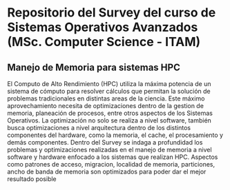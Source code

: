 # Repositorio del Survey del curso de Sistemas Operativos Avanzados (MSc. Computer Science - ITAM)

## Manejo de Memoria para sistemas HPC

El Computo de Alto Rendimiento (HPC) utiliza la máxima potencia de un sistema de cómputo para resolver cálculos que permitan la solución de problemas tradicionales en distintas areas de la ciencia. Este máximo aprovechamiento necesita de optimizaciones dentro de la gestion de memoria, planeación de procesos, entre otros aspectos de los Sistemas Operativos. La optimización no solo se realiza a nivel software, también busca optimizaciones a nivel arquitectura dentro de los distintos componentes del hardware, como la memoria, el cache, el procesamiento y demás componentes. Dentro del Survey se indaga a profundidad los problemas y optimizaciones realizadas en el manejo de memoria a nivel software y hardware enfocado a los sistemas que realizan HPC. Aspectos como patrones de acceso, migracion, localidad de memoria, particiones, ancho de banda de memoria son optimizados para poder dar el mejor resultado posible
